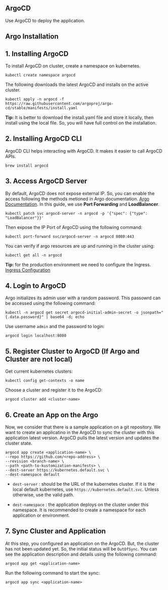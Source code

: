 ## **ArgoCD**

Use ArgoCD to deploy the application.

## **Argo Installation**

## 1. Installing ArgoCD

To install ArgoCD on cluster, create a namespace on kubernetes.

```
kubectl create namespace argocd
```

The following downloads the latest ArgoCD and installs on the active cluster.

```
kubectl apply -n argocd -f https://raw.githubusercontent.com/argoproj/argo-cd/stable/manifests/install.yaml
```

**Tip:** It is better to download the install.yaml file and store it locally, then install using the local file. So, you will have full control on the installation.

## 2. Installing ArgoCD CLI

ArgoCD CLI helps interacting with ArgoCD. It makes it easier to call ArgoCD APIs.

```
brew install argocd
```

## 3. Access ArgoCD Server

By default, ArgoCD does not expose external IP. So, you can enable the access following the methods metioned in Argo documentation. [Argo Documentation](https://argo-cd.readthedocs.io/en/stable/getting_started/). In this guide, we use **Port Forwarding** and **LoadBalancer**.

```
kubectl patch svc argocd-server -n argocd -p '{"spec": {"type": "LoadBalancer"}}'
```

Then expose the IP Port of ArgoCD using the following command:

```
kubectl port-forward svc/argocd-server -n argocd 8080:443
```

You can verify if argo resources are up and running in the cluster using:

```
kubectl get all -n argocd
```

**Tip:** for the production environment we need to configure the Ingress. [Ingress Configuration](https://argo-cd.readthedocs.io/en/stable/operator-manual/ingress/)

## 4. Login to ArgoCD

Argo initializes its admin user with a random password. This passowrd can be accessed using the following command:

```
kubectl -n argocd get secret argocd-initial-admin-secret -o jsonpath="{.data.password}" | base64 -d; echo
```

Use username `admin` and the password to login:

```
argocd login localhost:8080
```

## 5. Register Cluster to ArgoCD (If Argo and Cluster are not local)

Get current kubernetes clusters:

```
kubectl config get-contexts -o name
```

Choose a cluster and register it to the ArgoCD:

```
argocd cluster add <cluster-name>
```

## 6. Create an App on the Argo

Now, we consider that there is a sample application on a git repository. We want to create an applicatino in the ArgoCD to sync the cluster with this application latest version. ArgoCD pulls the latest version and updates the cluster state.

```
argocd app create <application-name> \
--repo https://github.com/<repo-address> \
--revision <branch-name> \
--path <path-to-kustomization-manifests> \
--dest-server https://kubernetes.default.svc \
--dest-namespace default
```

- `dest-server` : should be the URL of the kubernetes cluster. If it is the local default kubernetes, use `https://kubernetes.default.svc`. Unless otherwise, use the valid path.

- `dest-namespace` : the application deploys on the cluster under this namespace. It is recommended to create a namespace for each application or environment.

## 7. Sync Cluster and Application

At this step, you configured an application on the ArgoCD. But, the cluster has not been updated yet. So, the initial status will be `OutOfSync`. You can see the application description and details using the following command:

```
argocd app get <application-name>
```

Run the following command to start the sync:

```
argocd app sync <application-name>
```

